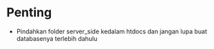 # **Penting**
* Pindahkan folder server_side kedalam htdocs dan jangan lupa buat databasenya terlebih dahulu
